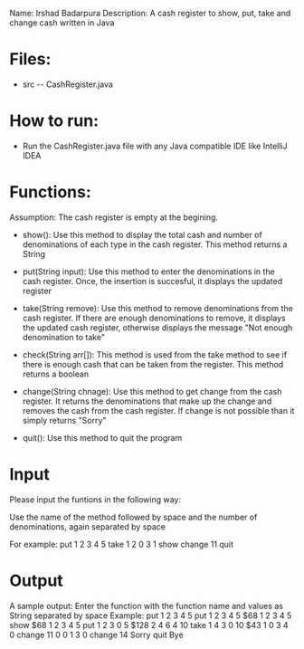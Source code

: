 Name: Irshad Badarpura
Description: A cash register to show, put, take and change cash written in Java

# Files: 
- src
-- CashRegister.java

# How to run:
- Run the CashRegister.java file with any Java compatible IDE like IntelliJ IDEA

# Functions:
Assumption: The cash register is empty at the begining.

- show(): Use this method to display the total cash and number of denominations of each type in the cash register. This method returns a String

- put(String input): Use this method to enter the denominations in the cash register. Once, the insertion is succesful, it displays the updated register

- take(String remove): Use this method to remove denominations from the cash register. If there are enough denominations to remove, it displays the updated cash register, otherwise displays the message "Not enough denomination to take"

- check(String arr[]): This method is used from the take method to see if there is enough cash that can be taken from the register. This method returns a boolean

- change(String chnage): Use this method to get change from the cash register. It returns the denominations that make up the change and removes the cash from the cash register. If change is not possible than it simply returns "Sorry"

- quit(): Use this method to quit the program

# Input
Please input the funtions in the following way:

Use the name of the method followed by space and the number of denominations, again separated by space

For example:
put 1 2 3 4 5
take 1 2 0 3 1
show
change 11
quit

# Output

A sample output:
Enter the function with the function name and values as String separated by space
Example: put 1 2 3 4 5
put 1 2 3 4 5
$68 1 2 3 4 5
show
$68 1 2 3 4 5
put 1 2 3 0 5
$128 2 4 6 4 10
take 1 4 3 0 10
$43 1 0 3 4 0
change 11
0 0 1 3 0
change 14
Sorry
quit
Bye

